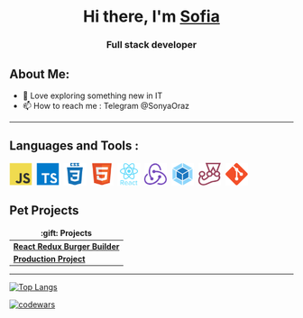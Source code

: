 <h1 align="center">Hi there, I'm <a href="https://daniilshat.ru/" target="_blank">Sofia</a> 
<h3 align="center">Full stack developer</h3>
<h2>About Me:</h2>

- :star2: Love exploring something new in IT
- :mailbox: How to reach me : Telegram @SonyaOraz
  
--- 

<h2>Languages and Tools :</h2>
<div>
  <img src="https://github.com/devicons/devicon/blob/master/icons/javascript/javascript-original.svg" title="JavaScript" alt="JavaScript" width="40" height="40"/>&nbsp;
  <img src="https://github.com/devicons/devicon/blob/master/icons/typescript/typescript-original.svg" title="TypeScript" alt="TypeScript" width="40" height="40"/>&nbsp;
  <img src="https://github.com/devicons/devicon/blob/master/icons/css3/css3-plain-wordmark.svg"  title="CSS3" alt="CSS" width="40" height="40"/>&nbsp;
  <img src="https://github.com/devicons/devicon/blob/master/icons/html5/html5-original.svg" title="HTML5" alt="HTML" width="40" height="40"/>&nbsp;
  <img src="https://github.com/devicons/devicon/blob/master/icons/react/react-original-wordmark.svg" title="React" alt="React" width="40" height="40"/>&nbsp;
  <img src="https://github.com/devicons/devicon/blob/master/icons/redux/redux-original.svg" title="Redux" alt="Redux" width="40" height="40"/>&nbsp;
  <img src="https://github.com/devicons/devicon/blob/master/icons/webpack/webpack-original.svg" title="Webpack" alt="Webpack" width="40" height="40"/>&nbsp;
  <img src="https://github.com/devicons/devicon/blob/master/icons/jest/jest-plain.svg" title="Jest" alt="Jest" width="40" height="40"/>&nbsp;
  <img src="https://github.com/devicons/devicon/blob/master/icons/git/git-plain.svg" title="Git" alt="Git" width="40" height="40"/>
<!--   <img src="https://github.com/devicons/devicon/blob/master/icons/nodejs/nodejs-original.svg" title="Node"  alt="Node" width="40" height="40"/>&nbsp; -->
  <!--   <img src="https://github.com/devicons/devicon/blob/master/icons/docker/docker-original.svg" title="Docker" alt="Docker" width="40" height="40"/>&nbsp; -->
<!--   <img src="https://github.com/devicons/devicon/blob/master/icons/postgresql/postgresql-original.svg" title="PostgreSQL"  alt="PostgreSQL" width="40" height="40"/>&nbsp;
  <img src="https://github.com/devicons/devicon/blob/master/icons/sqlite/sqlite-original.svg" title="SQLite"  alt="SQLite" width="40" height="40"/>&nbsp; -->
<!--   <img src="https://github.com/devicons/devicon/blob/master/icons/nestjs/nestjs-original-wordmark.svg" title="SQLite"  alt="SQLite" width="40" height="40"/>&nbsp; -->
</div>
<h2>Pet Projects</h2>
<table>
  <thead align="center">
    <tr border: none;>
      <td><b>:gift: Projects</b></td>
    </tr>
  </thead>
  <tbody>
    <tr>
      <td><a href="https://github.com/CodeCraftSonya/stellar-burgers"><b>React Redux Burger Builder</b></a></td>
    </tr>
	  <tr>
      <td><a href="https://github.com/CodeCraftSonya/production-project"><b>Production Project</b></a></td>
    </tr>
  </tbody>
</table>

---
[![Top Langs](https://github-readme-stats.vercel.app/api/top-langs/?username=CodeCraftSonya&layout=compact)](https://github.com/anuraghazra/github-readme-stats)

[![codewars](https://www.codewars.com/users/CodeCraftSonya/badges/large)](https://www.codewars.com/users/CodeCraftSonya)   
